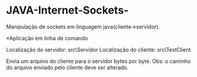 # JAVA-Internet-Sockets-
Manipulação de sockets em linguagem java(cliente->servidor).

*Aplicação em linha de comando

Localização do servidor: src\Servidor
Localização do cliente: src\TestClient

Envia um arquivo do cliente para o servidor bytes por byte. 
Obs: o caminho do arquivo enviado pelo cliente deve ser alterado.
